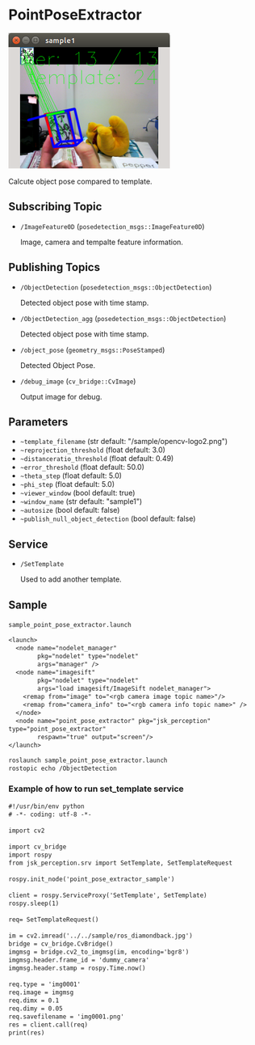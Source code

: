 # PointPoseExtractor

![](images/point_pose_extractor.png)

  Calcute object pose compared to template. 

## Subscribing Topic

- `/ImageFeature0D` (`posedetection_msgs::ImageFeature0D`)

  Image, camera and tempalte feature information. 

## Publishing Topics

- `/ObjectDetection` (`posedetection_msgs::ObjectDetection`)

  Detected object pose with time stamp. 

- `/ObjectDetection_agg` (`posedetection_msgs::ObjectDetection`)

  Detected object pose with time stamp. 

- `/object_pose` (`geometry_msgs::PoseStamped`)

  Detected Object Pose. 

- `/debug_image` (`cv_bridge::CvImage`) 

  Output image for debug.

## Parameters

- `~template_filename` (str default: "/sample/opencv-logo2.png")
- `~reprojection_threshold` (float default: 3.0)
- `~distanceratio_threshold` (float default: 0.49)
- `~error_threshold` (float default: 50.0)
- `~theta_step` (float default: 5.0)
- `~phi_step` (float default: 5.0)
- `~viewer_window` (bool default: true)
- `~window_name` (str default: "sample1")
- `~autosize` (bool default: false)
- `~publish_null_object_detection` (bool default: false)

## Service 

- `/SetTemplate` 

  Used to add another template.

## Sample

`sample_point_pose_extractor.launch`
```
<launch>
  <node name="nodelet_manager"
        pkg="nodelet" type="nodelet"
        args="manager" />
  <node name="imagesift"
        pkg="nodelet" type="nodelet"
        args="load imagesift/ImageSift nodelet_manager">
    <remap from="image" to="<rgb camera image topic name>"/>
    <remap from="camera_info" to="<rgb camera info topic name>" />
  </node>
  <node name="point_pose_extractor" pkg="jsk_perception" type="point_pose_extractor"
        respawn="true" output="screen"/>
</launch>
``` 

```
roslaunch sample_point_pose_extractor.launch  
rostopic echo /ObjectDetection
```

### Example of how to run set_template service 

```
#!/usr/bin/env python
# -*- coding: utf-8 -*-

import cv2

import cv_bridge
import rospy
from jsk_perception.srv import SetTemplate, SetTemplateRequest

rospy.init_node('point_pose_extractor_sample')

client = rospy.ServiceProxy('SetTemplate', SetTemplate)
rospy.sleep(1)

req= SetTemplateRequest()

im = cv2.imread('../../sample/ros_diamondback.jpg')
bridge = cv_bridge.CvBridge()
imgmsg = bridge.cv2_to_imgmsg(im, encoding='bgr8')
imgmsg.header.frame_id = 'dummy_camera'
imgmsg.header.stamp = rospy.Time.now()

req.type = 'img0001'
req.image = imgmsg
req.dimx = 0.1
req.dimy = 0.05
req.savefilename = 'img0001.png'
res = client.call(req)
print(res)
```